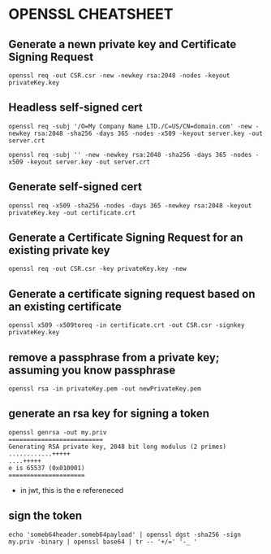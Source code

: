 # OPENSSL CHEATSHEET
## Generate a newn private key and Certificate Signing Request
```
openssl req -out CSR.csr -new -newkey rsa:2048 -nodes -keyout privateKey.key
```

## Headless self-signed cert
```
openssl req -subj '/O=My Company Name LTD./C=US/CN=domain.com' -new -newkey rsa:2048 -sha256 -days 365 -nodes -x509 -keyout server.key -out server.crt

openssl req -subj '' -new -newkey rsa:2048 -sha256 -days 365 -nodes -x509 -keyout server.key -out server.crt
```
## Generate self-signed cert
```
openssl req -x509 -sha256 -nodes -days 365 -newkey rsa:2048 -keyout privateKey.key -out certificate.crt
```

## Generate a Certificate Signing Request for an existing private key
```
openssl req -out CSR.csr -key privateKey.key -new
```

## Generate a certificate signing request based on an existing certificate
```
openssl x509 -x509toreq -in certificate.crt -out CSR.csr -signkey privateKey.key
```

## remove a passphrase from a private key; assuming you know passphrase
```
openssl rsa -in privateKey.pem -out newPrivateKey.pem
```

## generate an rsa key for signing a token
```
openssl genrsa -out my.priv
==========================
Generating RSA private key, 2048 bit long modulus (2 primes)
............+++++
....+++++
e is 65537 (0x010001)
=====================
```
- in jwt, this is the e refereneced

## sign the token
```
echo 'someb64header.someb64payload' | openssl dgst -sha256 -sign my.priv -binary | openssl base64 | tr -- '+/=' '-_ '
```
